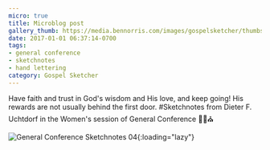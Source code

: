 ```yaml
---
micro: true
title: Microblog post
gallery_thumb: https://media.bennorris.com/images/gospelsketcher/thumbs/oct-16-0-uchtdorf.jpg
date: 2017-01-01 06:37:14-0700
tags:
- general conference
- sketchnotes
- hand lettering
category: Gospel Sketcher
---
```


Have faith and trust in God's wisdom and His love, and keep going! His rewards are not usually behind the first door.
#Sketchnotes from Dieter F. Uchtdorf in the Women's session of General Conference ✍🏼⛪️

![General Conference Sketchnotes 04](https://media.bennorris.com/images/gospelsketcher/general-conference/oct-2016/oct-16-0-uchtdorf.jpg){:loading="lazy"}
